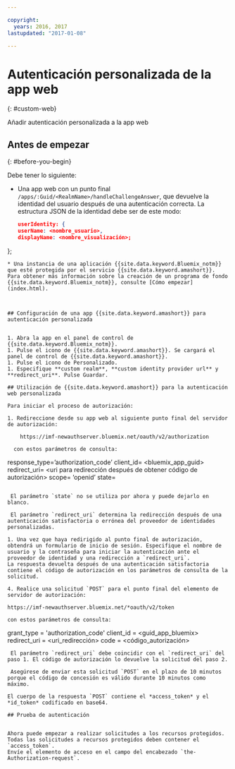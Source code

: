 ```yaml
---

copyright:
  years: 2016, 2017
lastupdated: "2017-01-08"

---
```


# Autenticación personalizada de la app web
{: #custom-web}

Añadir autenticación personalizada a la app web

## Antes de empezar
{: #before-you-begin}

Debe tener lo siguiente:
* Una app web con un punto final `/apps/:Guid/<RealmName>/handleChallengeAnswer`, que devuelve la identidad del usuario después de una autenticación correcta. La estructura JSON de la identidad debe ser de este modo:

   ```json
  userIdentity: {
  userName: <nombre_usuario>,
  displayName: <nombre_visualización>;
 };
```
* Una instancia de una aplicación {{site.data.keyword.Bluemix_notm}} que esté protegida por el servicio {{site.data.keyword.amashort}}. Para obtener más información sobre la creación de un programa de fondo {{site.data.keyword.Bluemix_notm}}, consulte [Cómo empezar](index.html).



## Configuración de una app {{site.data.keyword.amashort}} para autenticación personalizada


1. Abra la app en el panel de control de {{site.data.keyword.Bluemix_notm}}.
1. Pulse el icono de {{site.data.keyword.amashort}}. Se cargará el panel de control de {{site.data.keyword.amashort}}.
1. Pulse el icono de Personalizado.
1. Especifique **custom realm**, **custom identity provider url** y **redirect_uri**. Pulse Guardar.

## Utilización de {{site.data.keyword.amashort}} para la autenticación web personalizada

Para iniciar el proceso de autorización:

1. Redireccione desde su app web al siguiente punto final del servidor de autorización:

    https://imf-newauthserver.bluemix.net/oauth/v2/authorization

  con estos parámetros de consulta:
   ```
   response_type=’authorization_code’
   client_id= <bluemix\_app\_guid>
   redirect_uri= <uri para redirección después de obtener código de autorización>
   scope= ‘openid’
   state= <estado>
   ```

    El parámetro `state` no se utiliza por ahora y puede dejarlo en blanco.

    El parámetro `redirect_uri` determina la redirección después de una autenticación satisfactoria o errónea del proveedor de identidades personalizadas.

1. Una vez que haya redirigido al punto final de autorización, obtendrá un formulario de inicio de sesión. Especifique el nombre de usuario y la contraseña para iniciar la autenticación ante el proveedor de identidad y una redirección a `redirect_uri`.
La respuesta devuelta después de una autenticación satisfactoria contiene el código de autorización en los parámetros de consulta de la solicitud.

4. Realice una solicitud `POST` para el punto final del elemento de servidor de autorización:

 https://imf-newauthserver.bluemix.net/*oauth/v2/token

 con estos parámetros de consulta:
 ```
 grant_type = 'authorization_code'
 client_id = <guid_app_bluemix>
 redirect_uri = <uri_redirección>
 code = <código_autorización>
 ```
  El parámetro `redirect_uri` debe coincidir con el `redirect_uri` del paso 1. El código de autorización lo devuelve la solicitud del paso 2.

  Asegúrese de enviar esta solicitud `POST` en el plazo de 10 minutos porque el código de concesión es válido durante 10 minutos como máximo.

El cuerpo de la respuesta `POST` contiene el *access_token* y el *id_token* codificado en base64.

## Prueba de autenticación


Ahora puede empezar a realizar solicitudes a los recursos protegidos.
Todas las solicitudes a recursos protegidos deben contener el `access_token`.
Envíe el elemento de acceso en el campo del encabezado `the-Authorization-request`.
